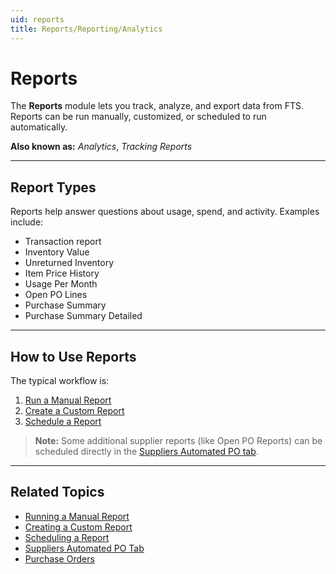 ```yaml
---
uid: reports
title: Reports/Reporting/Analytics
---
```


# Reports

The **Reports** module lets you track, analyze, and export data from FTS. Reports can be run manually, customized, or scheduled to run automatically.

**Also known as:** *Analytics*, *Tracking Reports*

---

## Report Types

Reports help answer questions about usage, spend, and activity. Examples include:

- Transaction report  
- Inventory Value  
- Unreturned Inventory  
- Item Price History  
- Usage Per Month  
- Open PO Lines  
- Purchase Summary  
- Purchase Summary Detailed  

---

## How to Use Reports

The typical workflow is:

1. [Run a Manual Report](xref:reports.manual)  
2. [Create a Custom Report](xref:reports.custom)  
3. [Schedule a Report](xref:reports.scheduled)  

> **Note:** Some additional supplier reports (like Open PO Reports) can be scheduled directly in the [Suppliers Automated PO tab](xref:suppliers.auto-purchase-orders).

---

## Related Topics
- [Running a Manual Report](xref:reports.manual)  
- [Creating a Custom Report](xref:reports.custom)  
- [Scheduling a Report](xref:reports.scheduled)  
- [Suppliers Automated PO Tab](xref:suppliers.auto-purchase-orders)  
- [Purchase Orders](xref:purchase-orders)  
